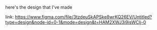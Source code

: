 here's the design that I've made 

 link: https://www.figma.com/file/3tzdeuSkAPSke8wrKQ26EV/Untitled?type=design&node-id=0-1&mode=design&t=HAM2XWJ3i9isWClj-0
